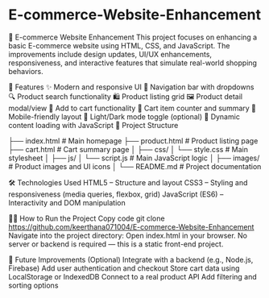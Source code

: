 # E-commerce-Website-Enhancement

🛒 E-commerce Website Enhancement
This project focuses on enhancing a basic E-commerce website using HTML, CSS, and JavaScript. The improvements include design updates, UI/UX enhancements, responsiveness, and interactive features that simulate real-world shopping behaviors.

📌 Features
✨ Modern and responsive UI
🧭 Navigation bar with dropdowns
🔍 Product search functionality
🛍 Product listing grid
🖼 Product detail modal/view
🛒 Add to cart functionality
🧾 Cart item counter and summary
📱 Mobile-friendly layout
🌙 Light/Dark mode toggle (optional)
🔄 Dynamic content loading with JavaScript
📁 Project Structure

├── index.html              # Main homepage
├── product.html            # Product listing page
├── cart.html               # Cart summary page
│
├── css/
│   └── style.css           # Main stylesheet
│
├── js/
│   └── script.js           # Main JavaScript logic
│
├── images/                 # Product images and UI icons
│
└── README.md               # Project documentation

🛠 Technologies Used
HTML5 – Structure and layout
CSS3 – Styling and responsiveness (media queries, flexbox, grid)
JavaScript (ES6) – Interactivity and DOM manipulation

🧑‍💻 How to Run the Project
Copy code
git clone https://github.com/keerthana071004/E-commerce-Website-Enhancement
Navigate into the project directory:
Open index.html in your browser.
No server or backend is required — this is a static front-end project.

🚀 Future Improvements (Optional)
Integrate with a backend (e.g., Node.js, Firebase)
Add user authentication and checkout
Store cart data using LocalStorage or IndexedDB
Connect to a real product API
Add filtering and sorting options
